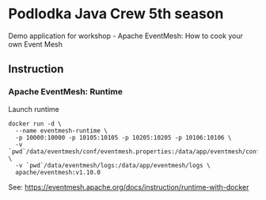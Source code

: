 # Podlodka Java Crew 5th season

Demo application for workshop - Apache EventMesh: How to cook your own Event Mesh

## Instruction

### Apache EventMesh: Runtime

Launch runtime
```shell
docker run -d \
  --name eventmesh-runtime \
  -p 10000:10000 -p 10105:10105 -p 10205:10205 -p 10106:10106 \
  -v `pwd`/data/eventmesh/conf/eventmesh.properties:/data/app/eventmesh/conf/eventmesh.properties \
  -v `pwd`/data/eventmesh/logs:/data/app/eventmesh/logs \
  apache/eventmesh:v1.10.0
```

See: https://eventmesh.apache.org/docs/instruction/runtime-with-docker

